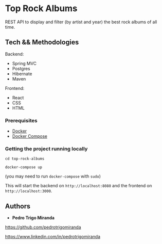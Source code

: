 # Top Rock Albums  

REST API to display and filter (by artist and year) the best rock albums of all time.

## Tech && Methodologies

Backend:
- Spring MVC
- Postgres
- Hibernate
- Maven

Frontend:
- React
- CSS
- HTML

### Prerequisites

- [Docker](https://www.docker.com/)
- [Docker Compose](https://docs.docker.com/compose/)

### Getting the project running locally

```
cd top-rock-albums 

docker-compose up
```
(you may need to run `docker-compose` with `sudo`)

This will start the backend on `http://localhost:8080` and the frontend on `http://localhost:3000`.

## Authors

* **Pedro Trigo Miranda** 

https://github.com/pedrotrigomiranda

https://www.linkedin.com/in/pedrotrigomiranda